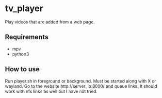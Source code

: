 # tv_player
Play videos that are added from a web page. 

## Requirements
- mpv
- python3

## How to use
Run player.sh in foreground or background.
Must be started along with X or wayland.
Go to the website http://server_ip:8000/ and queue links.
It should work with nfs links as well but I have not tried.
